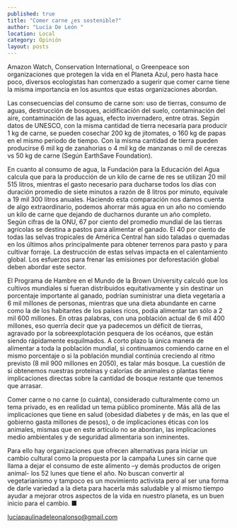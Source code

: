 ```yaml
---
published: true
title: "Comer carne ¿es sostenible?"
author: "Lucía De León "
location: Local
category: Opinión
layout: posts
---
```


Amazon Watch, Conservation International, o Greenpeace son organizaciones que protegen la vida en el Planeta Azul, pero hasta hace poco, diversos ecologistas han comenzado a sugerir que comer carne tiene la misma importancia en los asuntos que  estas organizaciones abordan.

Las consecuencias del consumo de carne son: uso de tierras, consumo de aguas, destrucción de bosques, acidificación del suelo, contaminación del aire, contaminación de las aguas, efecto invernadero, entre otras.
Según datos de UNESCO,  con la misma cantidad de tierra necesaria para producir 1 kg de carne, se pueden cosechar  200 kg de jitomates, o 160 kg de papas en el mismo periodo de tiempo. Con la misma cantidad de tierra pueden producirse  6 mil kg de zanahorias o 4 mil kg de manzanas o  mil de cerezas vs 50 kg de carne (Según EarthSave Foundation).

En cuanto al consumo de agua, la Fundación para la Educación del Agua calcula que para la producción de un kilo de carne de res se utilizan 20 mil 515 litros, mientras el gasto necesario para ducharse todos los días con duración promedio de siete minutos a razón de 8 litros por minuto, equivale a 19 mil 300 litros anuales. Haciendo esta comparación nos damos cuenta de algo extraordinario, podemos ahorrar más agua en un año no comiendo un kilo de carne que dejando de ducharnos durante un año completo.
Según cifras de la ONU,  67 por ciento del promedio mundial de las tierras agrícolas se destina a pastos para alimentar el ganado. El 40 por ciento de todas las selvas tropicales de América Central han sido taladas o quemadas en los últimos años principalmente para obtener terrenos para pasto y para cultivar forraje. La destrucción de estas selvas impacta en el calentamiento global. Los esfuerzos para frenar las emisiones por deforestación global deben abordar este sector.

El Programa de Hambre en el Mundo de la Brown University calculó que los cultivos mundiales si fueran distribuidos equitativamente y sin destinar un porcentaje importante al ganado, podrían suministrar una dieta vegetaría a 6 mil millones de personas, mientras que una dieta abundante en carne como la de los habitantes de los países ricos, podía alimentar tan sólo a 2 mil 600 millones.
En otras palabras, con una población actual de 6 mil 400 millones, eso querría decir que ya padecemos un déficit de tierras, agravado por la sobreexplotación pesquera de los océanos, que están siendo rápidamente esquilmados. A corto plazo la única manera de alimentar a toda la población mundial, si continuamos comiendo carne en el mismo porcentaje o si la población mundial continúa creciendo al ritmo previsto (8 mil 900 millones en 2050), es talar más bosque. La cuestión de si obtenemos nuestras proteínas y calorías de animales o plantas tiene implicaciones directas sobre la cantidad de bosque restante que tenemos que arrasar.

Comer carne o no carne (o cuánta), considerado  culturalmente como un tema privado, es en realidad un tema público prominente. Más allá de las implicaciones que tiene en salud (obesidad diabetes y de más, en las que el gobierno gasta millones de pesos), o de implicaciones éticas con los animales, mismas que en este artículo no se abordan, las implicaciones medio ambientales y de seguridad alimentaria son inminentes.

Para ello hay organizaciones  que ofrecen alternativas para iniciar un cambio cultural como la propuesta por la campaña Lunes sin carne que llama a dejar el consumo de este alimento –y demás productos de origen animal- los 52 lunes que tiene el año. No buscan convertir al vegetarianismo y tampoco es un movimiento activista pero al ser una forma de darle variedad a la dieta para hacerla más saludable y al mismo tiempo ayudar a mejorar otros aspectos de la vida en nuestro planeta, es un buen inicio para el cambio. ■

lucíapaulinadeleonalonso@gmail.com
